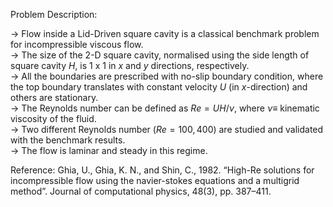 Problem Description:  

-> Flow inside a Lid-Driven square cavity is a classical benchmark problem for incompressible viscous flow.  
-> The size of the 2-D square cavity, normalised using the side length of square cavity $H$, is 1 x 1 in $x$ and $y$ directions, respectively.  
-> All the boundaries are prescribed with no-slip boundary condition, where the top boundary translates with constant velocity $U$ (in $x$-direction) and others are stationary.  
-> The Reynolds number can be defined as $Re = U H / \nu$, where $\nu \equiv$ kinematic viscosity of the fluid.  
-> Two different Reynolds number ($Re = 100, 400$) are studied and validated with the benchmark results.  
-> The flow is laminar and steady in this regime.   

Reference: Ghia, U., Ghia, K. N., and Shin, C., 1982. “High-Re solutions for incompressible flow using the navier-stokes equations and a multigrid method”. Journal of computational physics, 48(3), pp. 387–411.  
